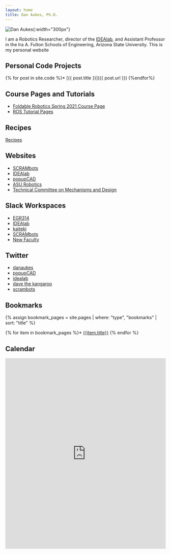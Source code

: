 ```yaml
---
layout: home
title: Dan Aukes, Ph.D.
---
```


![Dan Aukes]({{site.baseurl}}/assets/danaukes.jpg){:width="300px"}

I am a Robotics Researcher, director of the [IDEAlab](http://idealab.asu.edu), and Assistant Professor in the Ira A. Fulton Schools of Engineering, Arizona State University.  This is my personal website 


## Personal Code Projects

{% for post in site.code %}* [{{ post.title }}]({{ post.url }})
{%endfor%}

## Course Pages and Tutorials

* [Foldable Robotics Spring 2021 Course Page](https://egr557.github.io)
* [ROS Tutorial Pages](project_ros_tutorial/)

## Recipes

[Recipes]({{site.baseurl}}/recipes)

## Websites

* [SCRAMbots](https://www.scrambots.com)
* [IDEAlab](https://idealab.asu.edu)
* [popupCAD](http://www.popupcad.org)
* [ASU Robotics](http://robotics.asu.edu)
* [Technical Committee on Mechanisms and Design](https://www.robotmechanisms.org)

## Slack Workspaces

* [EGR314](https://asu-2211-egr314-15063.slack.com)
* [IDEAlab](https://idealab-asu.slack.com)
* [kaiteki](https://kaiteki-asu.slack.com)
* [SCRAMbots](https://scram-workspace.slack.com)
* [New Faculty](https://newfacultyatasu.slack.com)
<!--* [EGR304](https://asu-2207-egr304-76246.slack.com)-->
<!--* [EGR557](https://asu-2211-egr557-30967.slack.com)-->

<!--
-->
## Twitter
* [danaukes](https://twitter.com/danaukes)
* [popupCAD](https://twitter.com/popupcad)
* [idealab](https://twitter.com/idealabasu)
* [dave the kangaroo](https://twitter.com/davethekangaroo)
* [scrambots](https://twitter.com/scrambots)

## Bookmarks

<!--
see the [bookmarks]({{site.baseurl}}/bookmarks) page.
-->

{% assign bookmark_pages = site.pages | where: "type", "bookmarks" | sort: "title" %}

{% for item in bookmark_pages %}* [{{item.title}}]({{site.baseurl}}{{item.url}}) 
{% endfor %}


## Calendar

<div class="embed-responsive embed-responsive-16by9">
<iframe src="https://calendar.google.com/calendar/embed?height=600&amp;wkst=1&amp;bgcolor=%23ffffff&amp;ctz=America%2FPhoenix&amp;src=ZGFuYXVrZXNAZ21haWwuY29t&amp;src=bTBmaGZicTkxZmpsYjdwMHBkZGQ2bjFnc2NAZ3JvdXAuY2FsZW5kYXIuZ29vZ2xlLmNvbQ&amp;src=YXN1LmVkdV9iaTV0MDVvbTg0amx0NDN1cGhmc2RscHRwMEBncm91cC5jYWxlbmRhci5nb29nbGUuY29t&amp;src=OGkxM2k1ZnZmNGVsaGR2Z3U5dDA5Y2piZzBAZ3JvdXAuY2FsZW5kYXIuZ29vZ2xlLmNvbQ&amp;src=dGpqYXRwMWJsZTVoMzk3Y2VjY3JnYW1jYjRAZ3JvdXAuY2FsZW5kYXIuZ29vZ2xlLmNvbQ&amp;src=czZscDYyZmp2cHR1Nm45YzhuN3Zlc2djMjhAZ3JvdXAuY2FsZW5kYXIuZ29vZ2xlLmNvbQ&amp;src=ZGF1a2VzQGFzdS5lZHU&amp;color=%23F09300&amp;color=%234285F4&amp;color=%23795548&amp;color=%23D50000&amp;color=%23C0CA33&amp;color=%239E69AF&amp;color=%23F09300&amp;showTitle=0" style="border-width:0" width="100%" height="600" frameborder="0" scrolling="no"></iframe></div>

